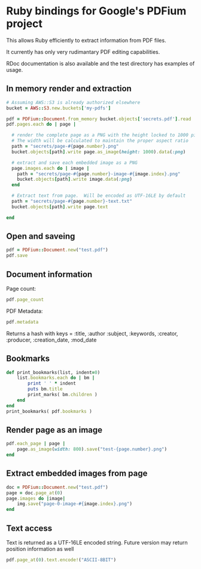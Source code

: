 # Ruby bindings for Google's PDFium project

This allows Ruby efficiently to extract information from PDF files.

It currently has only very rudimantary PDF editing capabilities.

RDoc documentation is also available and the test directory has examples of usage.

## In memory render and extraction

```ruby
# Assuming AWS::S3 is already authorized elsewhere
bucket = AWS::S3.new.buckets['my-pdfs']

pdf = PDFium::Document.from_memory bucket.objects['secrets.pdf'].read
pdf.pages.each do | page |

  # render the complete page as a PNG with the height locked to 1000 pixels
  # The width will be calculated to maintain the proper aspect ratio
  path = "secrets/page-#{page.number}.png"
  bucket.objects[path].write page.as_image(height: 1000).data(:png)

  # extract and save each embedded image as a PNG
  page.images.each do | image |
    path = "secrets/page-#{page.number}-image-#{image.index}.png"
    bucket.objects[path].write image.data(:png)
  end

  # Extract text from page.  Will be encoded as UTF-16LE by default
  path = "secrets/page-#{page.number}-text.txt"
  bucket.objects[path].write page.text

end
```

## Open and saveing

```ruby
pdf = PDFium::Document.new("test.pdf")
pdf.save
```

## Document information

Page count:
```ruby
pdf.page_count
```

PDF Metadata:
```ruby
pdf.metadata
```

Returns a hash with keys = :title, :author :subject, :keywords, :creator, :producer, :creation_date, :mod_date


## Bookmarks

```ruby
def print_bookmarks(list, indent=0)
    list.bookmarks.each do | bm |
        print ' ' * indent
        puts bm.title
        print_marks( bm.children )
    end
end
print_bookmarks( pdf.bookmarks )
```

## Render page as an image

```ruby
pdf.each_page | page |
    page.as_image(width: 800).save("test-{page.number}.png")
end
```

## Extract embedded images from page
```ruby
doc = PDFium::Document.new("test.pdf")
page = doc.page_at(0)
page.images do |image|
    img.save("page-0-image-#{image.index}.png")
end
```

## Text access

Text is returned as a UTF-16LE encoded string.  Future version may return position information as well

```ruby
pdf.page_at(0).text.encode!("ASCII-8BIT")
```
